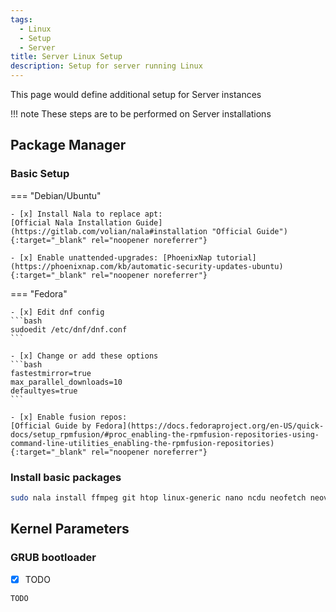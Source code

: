 ```yaml
---
tags:
  - Linux
  - Setup
  - Server
title: Server Linux Setup
description: Setup for server running Linux
---
```

This page would define additional setup for Server instances

!!! note
    These steps are to be performed on Server installations

## Package Manager
### Basic Setup

=== "Debian/Ubuntu"

    - [x] Install Nala to replace apt:
    [Official Nala Installation Guide](https://gitlab.com/volian/nala#installation "Official Guide"){:target="_blank" rel="noopener noreferrer"}

    - [x] Enable unattended-upgrades: [PhoenixNap tutorial](https://phoenixnap.com/kb/automatic-security-updates-ubuntu){:target="_blank" rel="noopener noreferrer"}

=== "Fedora"

    - [x] Edit dnf config
    ```bash
    sudoedit /etc/dnf/dnf.conf
    ```

    - [x] Change or add these options
    ```bash
    fastestmirror=true
    max_parallel_downloads=10
    defaultyes=true
    ```

    - [x] Enable fusion repos:
    [Official Guide by Fedora](https://docs.fedoraproject.org/en-US/quick-docs/setup_rpmfusion/#proc_enabling-the-rpmfusion-repositories-using-command-line-utilities_enabling-the-rpmfusion-repositories){:target="_blank" rel="noopener noreferrer"}

### Install basic packages

```bash
sudo nala install ffmpeg git htop linux-generic nano ncdu neofetch neovim pv rsync stow tldr traceroute unrar unzip tar vim wget curl zsh
```

## Kernel Parameters
### GRUB bootloader

- [x] TODO
```bash title="sudoedit /boot/fileToAdd.conf"
TODO
```